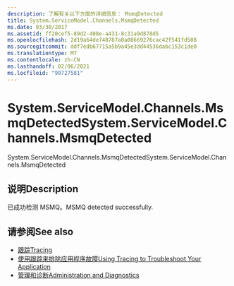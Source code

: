 ```yaml
---
description: 了解有关以下方面的详细信息： MsmqDetected
title: System.ServiceModel.Channels.MsmqDetected
ms.date: 03/30/2017
ms.assetid: ff20cef5-89d2-408e-a431-8c31a9d878d5
ms.openlocfilehash: 2d19a64de748787a0a08669276cac42f541fd508
ms.sourcegitcommit: ddf7edb67715a5b9a45e3dd44536dabc153c1de0
ms.translationtype: MT
ms.contentlocale: zh-CN
ms.lasthandoff: 02/06/2021
ms.locfileid: "99727581"
---
```

# <a name="systemservicemodelchannelsmsmqdetected"></a><span data-ttu-id="38b6f-103">System.ServiceModel.Channels.MsmqDetected</span><span class="sxs-lookup"><span data-stu-id="38b6f-103">System.ServiceModel.Channels.MsmqDetected</span></span>

<span data-ttu-id="38b6f-104">System.ServiceModel.Channels.MsmqDetected</span><span class="sxs-lookup"><span data-stu-id="38b6f-104">System.ServiceModel.Channels.MsmqDetected</span></span>  
  
## <a name="description"></a><span data-ttu-id="38b6f-105">说明</span><span class="sxs-lookup"><span data-stu-id="38b6f-105">Description</span></span>  

 <span data-ttu-id="38b6f-106">已成功检测 MSMQ。</span><span class="sxs-lookup"><span data-stu-id="38b6f-106">MSMQ detected successfully.</span></span>  
  
## <a name="see-also"></a><span data-ttu-id="38b6f-107">请参阅</span><span class="sxs-lookup"><span data-stu-id="38b6f-107">See also</span></span>

- [<span data-ttu-id="38b6f-108">跟踪</span><span class="sxs-lookup"><span data-stu-id="38b6f-108">Tracing</span></span>](index.md)
- [<span data-ttu-id="38b6f-109">使用跟踪来排除应用程序故障</span><span class="sxs-lookup"><span data-stu-id="38b6f-109">Using Tracing to Troubleshoot Your Application</span></span>](using-tracing-to-troubleshoot-your-application.md)
- [<span data-ttu-id="38b6f-110">管理和诊断</span><span class="sxs-lookup"><span data-stu-id="38b6f-110">Administration and Diagnostics</span></span>](../index.md)

